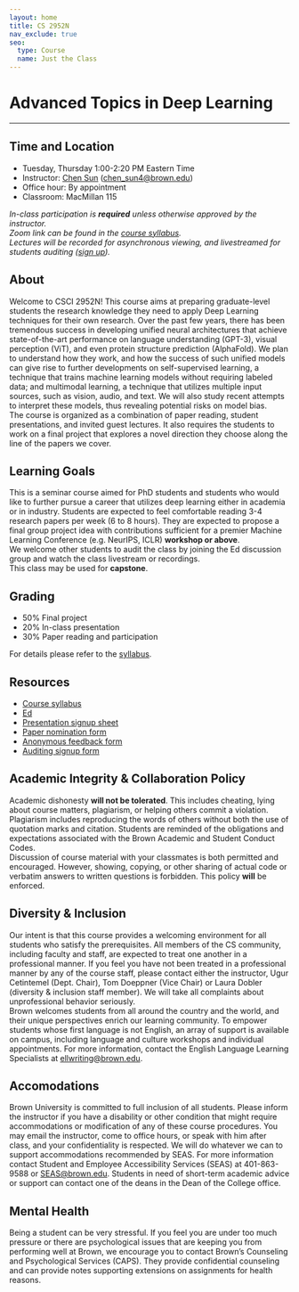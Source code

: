 ```yaml
---
layout: home
title: CS 2952N
nav_exclude: true
seo:
  type: Course
  name: Just the Class
---
```


# Advanced Topics in Deep Learning

---

## Time and Location

- Tuesday, Thursday 1:00-2:20 PM Eastern Time
- Instructor: [Chen Sun](https://chensun.me) ([chen_sun4@brown.edu](mailto:chen_sun4@brown.edu))
- Office hour: By appointment
- Classroom: MacMillan 115

_In-class participation is **required** unless otherwise approved by the instructor._  
_Zoom link can be found in the [course syllabus](https://docs.google.com/document/d/1ZD1yleR2QLsaJ1jIQ0M8NpKjzQquiVc3emE0F1cFzik/edit?usp=sharing)._  
_Lectures will be recorded for asynchronous viewing, and livestreamed for students auditing ([sign up](https://forms.gle/y7do5vJ5GeqZiBdp7))._

## About

Welcome to CSCI 2952N! This course aims at preparing graduate-level students the research knowledge they need to apply Deep Learning techniques for their own research. Over the past few years, there has been tremendous success in developing unified neural architectures that achieve state-of-the-art performance on language understanding (GPT-3), visual perception (ViT), and even protein structure prediction (AlphaFold). We plan to understand how they work, and how the success of such unified models can give rise to further developments on self-supervised learning, a technique that trains machine learning models without requiring labeled data; and multimodal learning, a technique that utilizes multiple input sources, such as vision, audio, and text. We will also study recent attempts to interpret these models, thus revealing potential risks on model bias.  
The course is organized as a combination of paper reading, student presentations, and invited guest lectures. It also requires the students to work on a final project that explores a novel direction they choose along the line of the papers we cover.

## Learning Goals

This is a seminar course aimed for PhD students and students who would like to further pursue a career that utilizes deep learning either in academia or in industry.
Students are expected to feel comfortable reading 3-4 research papers per week (6 to 8 hours). They are expected to propose a final group project idea with contributions sufficient for a premier Machine Learning Conference (e.g. NeurIPS, ICLR) **workshop or above**.  
We welcome other students to audit the class by joining the Ed discussion group and watch the class livestream or recordings.  
This class may be used for **capstone**.

## Grading

- 50% Final project
- 20% In-class presentation
- 30% Paper reading and participation

For details please refer to the [syllabus](https://docs.google.com/document/d/1ZD1yleR2QLsaJ1jIQ0M8NpKjzQquiVc3emE0F1cFzik/edit?usp=sharing).


## Resources

- [Course syllabus](https://docs.google.com/document/d/1ZD1yleR2QLsaJ1jIQ0M8NpKjzQquiVc3emE0F1cFzik/edit?usp=sharing)
- [Ed](https://edstem.org/us/courses/19870/discussion/)
- [Presentation signup sheet](https://forms.gle/DH4uV5JcJK5BjoFw8)
- [Paper nomination form](https://forms.gle/keevGHpxqbgCK1QQ7)
- [Anonymous feedback form](https://forms.gle/zkuABETFmgZ8FJf78)
- [Auditing signup form](https://forms.gle/y7do5vJ5GeqZiBdp7)

## Academic Integrity & Collaboration Policy

Academic dishonesty **will not be tolerated**. This includes cheating, lying about course matters, plagiarism, or helping others commit a violation. Plagiarism includes reproducing the words of others without both the use of quotation marks and citation. Students are reminded of the obligations and expectations associated with the Brown Academic and Student Conduct Codes.  
Discussion of course material with your classmates is both permitted and encouraged. However, showing, copying, or other sharing of actual code or verbatim answers to written questions is forbidden. This policy **will** be enforced.

## Diversity & Inclusion

Our intent is that this course provides a welcoming environment for all students who satisfy the prerequisites. All members of the CS community, including faculty and staff, are expected to treat one another in a professional manner. If you feel you have not been treated in a professional manner by any of the course staff, please contact either the instructor, Ugur Cetintemel (Dept. Chair), Tom Doeppner (Vice Chair) or Laura Dobler (diversity & inclusion staff member). We will take all complaints about unprofessional behavior seriously.  
Brown welcomes students from all around the country and the world, and their unique perspectives enrich our learning community. To empower students whose first language is not English, an array of support is available on campus, including language and culture workshops and individual appointments. For more information, contact the English Language Learning Specialists at ellwriting@brown.edu.

## Accomodations

Brown University is committed to full inclusion of all students. Please inform the instructor if you have a disability or other condition that might require accommodations or modification of any of these course procedures. You may email the instructor, come to office hours, or speak with him after class, and your confidentiality is respected. We will do whatever we can to support accommodations recommended by SEAS. For more information contact Student and Employee Accessibility Services (SEAS) at 401-863-9588 or SEAS@brown.edu. Students in need of short-term academic advice or support can contact one of the deans in the Dean of the College office.


## Mental Health

Being a student can be very stressful. If you feel you are under too much pressure or there are psychological issues that are keeping you from performing well at Brown, we encourage you to contact Brown’s Counseling and Psychological Services (CAPS). They provide confidential counseling and can provide notes supporting extensions on assignments for health reasons.

